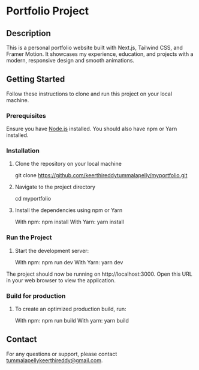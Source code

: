 # Portfolio Project

## Description

This is a personal portfolio website built with Next.js, Tailwind CSS, and Framer Motion. It showcases my experience, education, and projects with a modern, responsive design and smooth animations.

## Getting Started

Follow these instructions to clone and run this project on your local machine.

### Prerequisites

Ensure you have [Node.js](https://nodejs.org/) installed.
You should also have npm or Yarn installed.

### Installation 

1. Clone the repository on your local machine

    git clone https://github.com/keerthireddytummalapelly/myportfolio.git

2. Navigate to the project directory
    
    cd myportfolio

3. Install the dependencies using npm or Yarn
      
    With npm: npm install
    With Yarn: yarn install

### Run the Project

1. Start the development server:
    
    With npm: npm run dev
    With Yarn: yarn dev

The project should now be running on http://localhost:3000. Open this URL in your web browser to view the application.

### Build for production

1. To create an optimized production build, run:

    With npm: npm run build
    With yarn: yarn build

## Contact

For any questions or support, please contact tummalapellykeerthireddy@gmail.com.